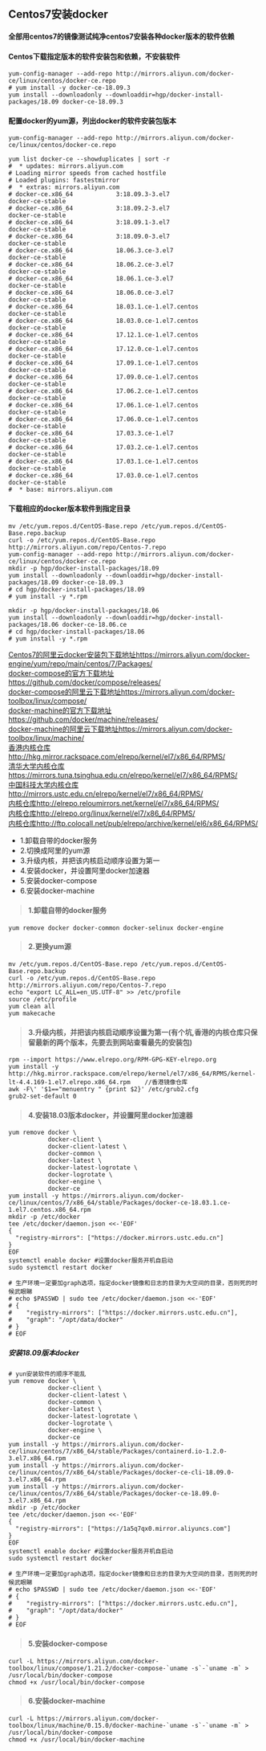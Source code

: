 ## Centos7安装docker

#### 全部用centos7的镜像测试纯净centos7安装各种docker版本的软件依赖

#### Centos下载指定版本的软件安装包和依赖，不安装软件
```
yum-config-manager --add-repo http://mirrors.aliyun.com/docker-ce/linux/centos/docker-ce.repo
# yum install -y docker-ce-18.09.3
yum install --downloadonly --downloaddir=hgp/docker-install-packages/18.09 docker-ce-18.09.3
```

#### 配置docker的yum源，列出docker的软件安装包版本
```
yum-config-manager --add-repo http://mirrors.aliyun.com/docker-ce/linux/centos/docker-ce.repo

yum list docker-ce --showduplicates | sort -r
#  * updates: mirrors.aliyun.com
# Loading mirror speeds from cached hostfile
# Loaded plugins: fastestmirror
#  * extras: mirrors.aliyun.com
# docker-ce.x86_64            3:18.09.3-3.el7                     docker-ce-stable
# docker-ce.x86_64            3:18.09.2-3.el7                     docker-ce-stable
# docker-ce.x86_64            3:18.09.1-3.el7                     docker-ce-stable
# docker-ce.x86_64            3:18.09.0-3.el7                     docker-ce-stable
# docker-ce.x86_64            18.06.3.ce-3.el7                    docker-ce-stable
# docker-ce.x86_64            18.06.2.ce-3.el7                    docker-ce-stable
# docker-ce.x86_64            18.06.1.ce-3.el7                    docker-ce-stable
# docker-ce.x86_64            18.06.0.ce-3.el7                    docker-ce-stable
# docker-ce.x86_64            18.03.1.ce-1.el7.centos             docker-ce-stable
# docker-ce.x86_64            18.03.0.ce-1.el7.centos             docker-ce-stable
# docker-ce.x86_64            17.12.1.ce-1.el7.centos             docker-ce-stable
# docker-ce.x86_64            17.12.0.ce-1.el7.centos             docker-ce-stable
# docker-ce.x86_64            17.09.1.ce-1.el7.centos             docker-ce-stable
# docker-ce.x86_64            17.09.0.ce-1.el7.centos             docker-ce-stable
# docker-ce.x86_64            17.06.2.ce-1.el7.centos             docker-ce-stable
# docker-ce.x86_64            17.06.1.ce-1.el7.centos             docker-ce-stable
# docker-ce.x86_64            17.06.0.ce-1.el7.centos             docker-ce-stable
# docker-ce.x86_64            17.03.3.ce-1.el7                    docker-ce-stable
# docker-ce.x86_64            17.03.2.ce-1.el7.centos             docker-ce-stable
# docker-ce.x86_64            17.03.1.ce-1.el7.centos             docker-ce-stable
# docker-ce.x86_64            17.03.0.ce-1.el7.centos             docker-ce-stable
#  * base: mirrors.aliyun.com
```
#### 下载相应的docker版本软件到指定目录
```
mv /etc/yum.repos.d/CentOS-Base.repo /etc/yum.repos.d/CentOS-Base.repo.backup
curl -o /etc/yum.repos.d/CentOS-Base.repo http://mirrors.aliyun.com/repo/Centos-7.repo
yum-config-manager --add-repo http://mirrors.aliyun.com/docker-ce/linux/centos/docker-ce.repo
mkdir -p hgp/docker-install-packages/18.09
yum install --downloadonly --downloaddir=hgp/docker-install-packages/18.09 docker-ce-18.09.3
# cd hgp/docker-install-packages/18.09
# yum install -y *.rpm

mkdir -p hgp/docker-install-packages/18.06
yum install --downloadonly --downloaddir=hgp/docker-install-packages/18.06 docker-ce-18.06.ce
# cd hgp/docker-install-packages/18.06
# yum install -y *.rpm
```

[Centos7的阿里云docker安装包下载地址https://mirrors.aliyun.com/docker-engine/yum/repo/main/centos/7/Packages/](https://mirrors.aliyun.com/docker-engine/yum/repo/main/centos/7/Packages/)  
[docker-compose的官方下载地址https://github.com/docker/compose/releases/](https://github.com/docker/compose/releases/)  
[docker-compose的阿里云下载地址https://mirrors.aliyun.com/docker-toolbox/linux/compose/](https://mirrors.aliyun.com/docker-toolbox/linux/compose/)  
[docker-machine的官方下载地址https://github.com/docker/machine/releases/](https://github.com/docker/machine/releases/)  
[docker-machine的阿里云下载地址https://mirrors.aliyun.com/docker-toolbox/linux/machine/](https://mirrors.aliyun.com/docker-toolbox/linux/machine/)  
[香港内核仓库http://hkg.mirror.rackspace.com/elrepo/kernel/el7/x86_64/RPMS/](http://hkg.mirror.rackspace.com/elrepo/kernel/el7/x86_64/RPMS/)  
[清华大学内核仓库https://mirrors.tuna.tsinghua.edu.cn/elrepo/kernel/el7/x86_64/RPMS/](https://mirrors.tuna.tsinghua.edu.cn/elrepo/kernel/el7/x86_64/RPMS/)  
[中国科技大学内核仓库http://mirrors.ustc.edu.cn/elrepo/kernel/el7/x86_64/RPMS/](http://mirrors.ustc.edu.cn/elrepo/kernel/el7/x86_64/RPMS/)  
[内核仓库http://elrepo.reloumirrors.net/kernel/el7/x86_64/RPMS/](http://elrepo.reloumirrors.net/kernel/el7/x86_64/RPMS/)  
[内核仓库http://elrepo.org/linux/kernel/el7/x86_64/RPMS/](http://elrepo.org/linux/kernel/el7/x86_64/RPMS/)  
[内核仓库http://ftp.colocall.net/pub/elrepo/archive/kernel/el6/x86_64/RPMS/](http://ftp.colocall.net/pub/elrepo/archive/kernel/el6/x86_64/RPMS/)  

* 1.卸载自带的docker服务
* 2.切换成阿里的yum源
* 3.升级内核，并把该内核启动顺序设置为第一
* 4.安装docker，并设置阿里docker加速器
* 5.安装docker-compose
* 6.安装docker-machine

> #### 1.卸载自带的docker服务

```
yum remove docker docker-common docker-selinux docker-engine
```

> #### 2.更换yum源

```
mv /etc/yum.repos.d/CentOS-Base.repo /etc/yum.repos.d/CentOS-Base.repo.backup
curl -o /etc/yum.repos.d/CentOS-Base.repo http://mirrors.aliyun.com/repo/Centos-7.repo
echo "export LC_ALL=en_US.UTF-8" >> /etc/profile
source /etc/profile
yum clean all
yum makecache
```

> #### 3.升级内核，并把该内核启动顺序设置为第一(有个坑,香港的内核仓库只保留最新的两个版本，先要去到网站查看最先的安装包)

```
rpm --import https://www.elrepo.org/RPM-GPG-KEY-elrepo.org
yum install -y http://hkg.mirror.rackspace.com/elrepo/kernel/el7/x86_64/RPMS/kernel-lt-4.4.169-1.el7.elrepo.x86_64.rpm    //香港镜像仓库
awk -F\' '$1=="menuentry " {print $2}' /etc/grub2.cfg
grub2-set-default 0
```

> #### 4.安装18.03版本docker，并设置阿里docker加速器
```
yum remove docker \
           docker-client \
           docker-client-latest \
           docker-common \
           docker-latest \
           docker-latest-logrotate \
           docker-logrotate \
           docker-engine \
           docker-ce
yum install -y https://mirrors.aliyun.com/docker-ce/linux/centos/7/x86_64/stable/Packages/docker-ce-18.03.1.ce-1.el7.centos.x86_64.rpm
mkdir -p /etc/docker
tee /etc/docker/daemon.json <<-'EOF'
{
  "registry-mirrors": ["https://docker.mirrors.ustc.edu.cn"]
}
EOF
systemctl enable docker #设置docker服务开机自启动
sudo systemctl restart docker

# 生产环境一定要加graph选项，指定docker镜像和日志的目录为大空间的目录，否则死的时候武眼睇
# echo $PASSWD | sudo tee /etc/docker/daemon.json <<-'EOF'
# {
#    "registry-mirrors": ["https://docker.mirrors.ustc.edu.cn"],
#    "graph": "/opt/data/docker"
# }
# EOF
```

##### 安装18.09版本docker
```
# yun安装软件的顺序不能乱
yum remove docker \
           docker-client \
           docker-client-latest \
           docker-common \
           docker-latest \
           docker-latest-logrotate \
           docker-logrotate \
           docker-engine \
           docker-ce
yum install -y https://mirrors.aliyun.com/docker-ce/linux/centos/7/x86_64/stable/Packages/containerd.io-1.2.0-3.el7.x86_64.rpm
yum install -y https://mirrors.aliyun.com/docker-ce/linux/centos/7/x86_64/stable/Packages/docker-ce-cli-18.09.0-3.el7.x86_64.rpm 
yum install -y https://mirrors.aliyun.com/docker-ce/linux/centos/7/x86_64/stable/Packages/docker-ce-18.09.0-3.el7.x86_64.rpm 
mkdir -p /etc/docker
tee /etc/docker/daemon.json <<-'EOF'
{
  "registry-mirrors": ["https://1a5q7qx0.mirror.aliyuncs.com"]
}
EOF
systemctl enable docker #设置docker服务开机自启动
sudo systemctl restart docker

# 生产环境一定要加graph选项，指定docker镜像和日志的目录为大空间的目录，否则死的时候武眼睇
# echo $PASSWD | sudo tee /etc/docker/daemon.json <<-'EOF'
# {
#    "registry-mirrors": ["https://docker.mirrors.ustc.edu.cn"],
#    "graph": "/opt/data/docker"
# }
# EOF
```

> #### 5.安装docker-compose
```
curl -L https://mirrors.aliyun.com/docker-toolbox/linux/compose/1.21.2/docker-compose-`uname -s`-`uname -m` > /usr/local/bin/docker-compose
chmod +x /usr/local/bin/docker-compose
```

> #### 6.安装docker-machine
```
curl -L https://mirrors.aliyun.com/docker-toolbox/linux/machine/0.15.0/docker-machine-`uname -s`-`uname -m` > /usr/local/bin/docker-compose
chmod +x /usr/local/bin/docker-machine
```